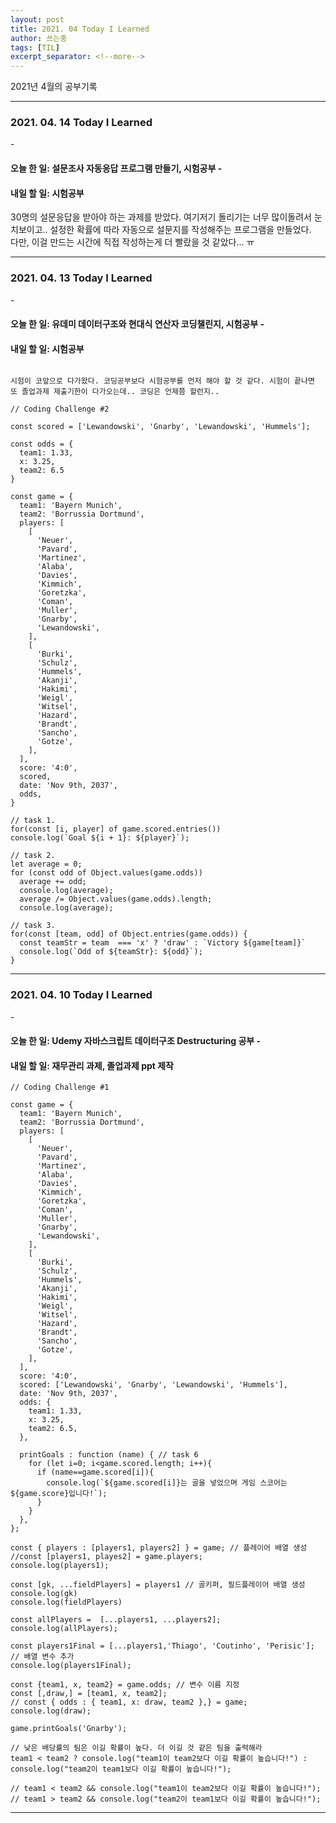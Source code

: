 ```yaml
---
layout: post
title: 2021. 04 Today I Learned
author: 쓰는중
tags: [TIL]
excerpt_separator: <!--more-->
---
```


2021년 4월의 공부기록
 <!--more-->

- - -

<h3>2021. 04. 14 Today I Learned</h3>
- <h4>오늘 한 일: 설문조사 자동응답 프로그램 만들기, 시험공부
- <h4>내일 할 일: 시험공부 </h4>

30명의 설문응답을 받아야 하는 과제를 받았다. 여기저기 돌리기는 너무 많이돌려서 눈치보이고.. 설정한 확률에 따라 자동으로 설문지를 작성해주는 프로그램을 만들었다.  
다만, 이걸 만드는 시간에 직접 작성하는게 더 빨랐을 것 같았다... ㅠ

- - -

<h3>2021. 04. 13 Today I Learned</h3>
- <h4>오늘 한 일: 유데미 데이터구조와 현대식 연산자 코딩챌린지, 시험공부
- <h4>내일 할 일: 시험공부 </h4>

```

시험이 코앞으로 다가왔다. 코딩공부보다 시험공부를 먼저 해야 할 것 같다. 시험이 끝나면 또 졸업과제 제출기한이 다가오는데.. 코딩은 언제쯤 할런지..

// Coding Challenge #2

const scored = ['Lewandowski', 'Gnarby', 'Lewandowski', 'Hummels'];

const odds = {
  team1: 1.33,
  x: 3.25,
  team2: 6.5
}

const game = {
  team1: 'Bayern Munich',
  team2: 'Borrussia Dortmund',
  players: [
    [
      'Neuer',
      'Pavard',
      'Martinez',
      'Alaba',
      'Davies',
      'Kimmich',
      'Goretzka',
      'Coman',
      'Muller',
      'Gnarby',
      'Lewandowski',
    ],
    [
      'Burki',
      'Schulz',
      'Hummels',
      'Akanji',
      'Hakimi',
      'Weigl',
      'Witsel',
      'Hazard',
      'Brandt',
      'Sancho',
      'Gotze',
    ],
  ],
  score: '4:0',
  scored,
  date: 'Nov 9th, 2037',
  odds,
}

// task 1.
for(const [i, player] of game.scored.entries())
console.log(`Goal ${i + 1}: ${player}`);

// task 2.
let average = 0;
for (const odd of Object.values(game.odds))
  average += odd;
  console.log(average);
  average /= Object.values(game.odds).length;
  console.log(average);

// task 3.
for(const [team, odd] of Object.entries(game.odds)) {
  const teamStr = team  === 'x' ? 'draw' : `Victory ${game[team]}`
  console.log(`Odd of ${teamStr}: ${odd}`);
}
```
- - -

<h3>2021. 04. 10 Today I Learned</h3>
- <h4>오늘 한 일: Udemy 자바스크립트 데이터구조 Destructuring 공부
- <h4>내일 할 일: 재무관리 과제, 졸업과제 ppt 제작</h4>

```
// Coding Challenge #1

const game = {
  team1: 'Bayern Munich',
  team2: 'Borrussia Dortmund',
  players: [
    [
      'Neuer',
      'Pavard',
      'Martinez',
      'Alaba',
      'Davies',
      'Kimmich',
      'Goretzka',
      'Coman',
      'Muller',
      'Gnarby',
      'Lewandowski',
    ],
    [
      'Burki',
      'Schulz',
      'Hummels',
      'Akanji',
      'Hakimi',
      'Weigl',
      'Witsel',
      'Hazard',
      'Brandt',
      'Sancho',
      'Gotze',
    ],
  ],
  score: '4:0',
  scored: ['Lewandowski', 'Gnarby', 'Lewandowski', 'Hummels'],
  date: 'Nov 9th, 2037',
  odds: {
    team1: 1.33,
    x: 3.25,
    team2: 6.5,
  },

  printGoals : function (name) { // task 6
    for (let i=0; i<game.scored.length; i++){
      if (name==game.scored[i]){
        console.log(`${game.scored[i]}는 골을 넣었으며 게임 스코어는 ${game.score}입니다!`);
      }
    }
  },
};

const { players : [players1, players2] } = game; // 플레이어 배열 생성
//const [players1, playes2] = game.players;
console.log(players1);

const [gk, ...fieldPlayers] = players1 // 골키퍼, 필드플레이어 배열 생성
console.log(gk)
console.log(fieldPlayers)

const allPlayers =  [...players1, ...players2];
console.log(allPlayers);

const players1Final = [...players1,'Thiago', 'Coutinho', 'Perisic']; // 배열 변수 추가
console.log(players1Final);

const {team1, x, team2} = game.odds; // 변수 이름 지정
const [,draw,] = [team1, x, team2];
// const { odds : { team1, x: draw, team2 },} = game;
console.log(draw);

game.printGoals('Gnarby');

// 낮은 배당률의 팀은 이길 확률이 높다. 더 이길 것 같은 팀을 출력해라
team1 < team2 ? console.log("team1이 team2보다 이길 확률이 높습니다!") : console.log("team2이 team1보다 이길 확률이 높습니다!");

// team1 < team2 && console.log("team1이 team2보다 이길 확률이 높습니다!");
// team1 > team2 && console.log("team2이 team1보다 이길 확률이 높습니다!");
```

- - -
